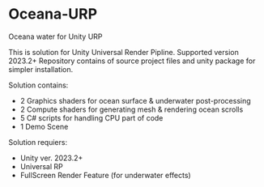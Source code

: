 # Oceana-URP
Oceana water for Unity URP

This is solution for Unity Universal Render Pipline. Supported version 2023.2+
Repository contains of source project files and unity package for simpler installation.

Solution contains:
- 2 Graphics shaders for ocean surface & underwater post-processing
- 2 Compute shaders for generating mesh & rendering ocean scrolls
- 5 C# scripts for handling CPU part of code
- 1 Demo Scene

Solution requiers:
- Unity ver. 2023.2+
- Universal RP
- FullScreen Render Feature (for underwater effects)

